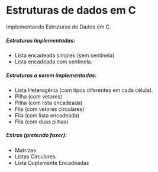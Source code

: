 # Estruturas de dados em C
Implementando Estruturas de Dados em C.

##### Estruturas Implementadas:
- Lista encadeada simples (sem sentinela)
- Lista encadeada com sentinela.
##### Estruturas a serem implementadas:
- Lista Heterogênia (com tipos diferentes em cada célula).
- Pilha (com vetores)
- Pilha (com lista encadeada)
- Fila (com vetores circulares)
- Fila (com lista encadeada)
- Fila (com duas pilhas)
##### Extras (pretendo fazer):
- Matrizes
- Listas Circulares
- Lista Duplamente Encadeadas
